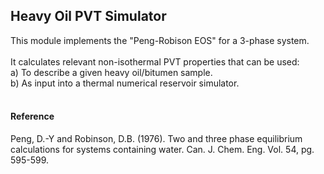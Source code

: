 <h2>Heavy Oil PVT Simulator</h2>
This module implements the "Peng-Robison EOS" for a 3-phase system. <br> <br>
It calculates relevant non-isothermal PVT properties that can be used:  <br>
a) To describe a given heavy oil/bitumen sample.  <br>
b) As input into a thermal numerical reservoir simulator. <br>

<br>
<h4>Reference</h4>
Peng, D.-Y and Robinson, D.B. (1976). Two and three phase equilibrium calculations for systems containing water. Can. J. Chem. Eng. Vol. 54, pg. 595-599. <br>
